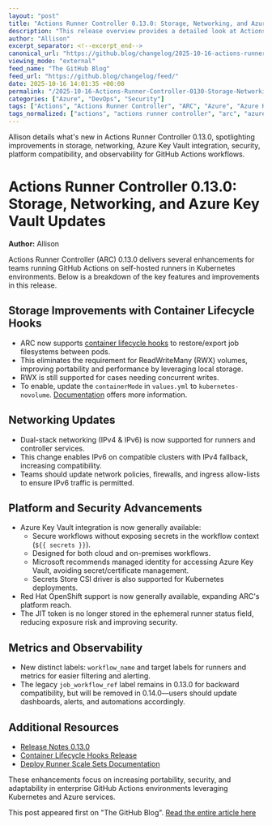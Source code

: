 ```yaml
---
layout: "post"
title: "Actions Runner Controller 0.13.0: Storage, Networking, and Azure Key Vault Updates"
description: "This release overview provides a detailed look at Actions Runner Controller (ARC) 0.13.0, highlighting new features in storage, networking, platform support, security enhancements, and observability. Key updates include container lifecycle hooks, dual-stack networking, Azure Key Vault integration, OpenShift support, and improved metrics for more efficient CI/CD operations."
author: "Allison"
excerpt_separator: <!--excerpt_end-->
canonical_url: "https://github.blog/changelog/2025-10-16-actions-runner-controller-release-0-13-0"
viewing_mode: "external"
feed_name: "The GitHub Blog"
feed_url: "https://github.blog/changelog/feed/"
date: 2025-10-16 14:01:35 +00:00
permalink: "/2025-10-16-Actions-Runner-Controller-0130-Storage-Networking-and-Azure-Key-Vault-Updates.html"
categories: ["Azure", "DevOps", "Security"]
tags: ["Actions", "Actions Runner Controller", "ARC", "Azure", "Azure Key Vault", "CI/CD", "Container Lifecycle Hooks", "CSI Driver", "DevOps", "GitHub Actions", "Kubernetes", "Managed Identity", "Metrics", "Networking", "News", "Observability", "Red Hat OpenShift", "Secrets Management", "Security", "Vault Integration"]
tags_normalized: ["actions", "actions runner controller", "arc", "azure", "azure key vault", "cislashcd", "container lifecycle hooks", "csi driver", "devops", "github actions", "kubernetes", "managed identity", "metrics", "networking", "news", "observability", "red hat openshift", "secrets management", "security", "vault integration"]
---
```


Allison details what's new in Actions Runner Controller 0.13.0, spotlighting improvements in storage, networking, Azure Key Vault integration, security, platform compatibility, and observability for GitHub Actions workflows.<!--excerpt_end-->

# Actions Runner Controller 0.13.0: Storage, Networking, and Azure Key Vault Updates

**Author:** Allison

Actions Runner Controller (ARC) 0.13.0 delivers several enhancements for teams running GitHub Actions on self-hosted runners in Kubernetes environments. Below is a breakdown of the key features and improvements in this release.

## Storage Improvements with Container Lifecycle Hooks

- ARC now supports [container lifecycle hooks](https://github.com/actions/runner-container-hooks/releases/tag/v0.8.0) to restore/export job filesystems between pods.
- This eliminates the requirement for ReadWriteMany (RWX) volumes, improving portability and performance by leveraging local storage.
- RWX is still supported for cases needing concurrent writes.
- To enable, update the `containerMode` in `values.yml` to `kubernetes-novolume`. [Documentation](https://docs.github.com/actions/tutorials/use-actions-runner-controller/deploy-runner-scale-sets#using-kubernetes-mode) offers more information.

## Networking Updates

- Dual-stack networking (IPv4 & IPv6) is now supported for runners and controller services.
- This change enables IPv6 on compatible clusters with IPv4 fallback, increasing compatibility.
- Teams should update network policies, firewalls, and ingress allow-lists to ensure IPv6 traffic is permitted.

## Platform and Security Advancements

- Azure Key Vault integration is now generally available:
  - Secure workflows without exposing secrets in the workflow context (`${{ secrets }}`).
  - Designed for both cloud and on-premises workflows.
  - Microsoft recommends managed identity for accessing Azure Key Vault, avoiding secret/certificate management.
  - Secrets Store CSI driver is also supported for Kubernetes deployments.
- Red Hat OpenShift support is now generally available, expanding ARC's platform reach.
- The JIT token is no longer stored in the ephemeral runner status field, reducing exposure risk and improving security.

## Metrics and Observability

- New distinct labels: `workflow_name` and target labels for runners and metrics for easier filtering and alerting.
- The legacy `job_workflow_ref` label remains in 0.13.0 for backward compatibility, but will be removed in 0.14.0—users should update dashboards, alerts, and automations accordingly.

## Additional Resources

- [Release Notes 0.13.0](https://github.com/actions/actions-runner-controller/releases/tag/gha-runner-scale-set-0.13.0)
- [Container Lifecycle Hooks Release](https://github.com/actions/runner-container-hooks/releases/tag/v0.8.0)
- [Deploy Runner Scale Sets Documentation](https://docs.github.com/actions/tutorials/use-actions-runner-controller/deploy-runner-scale-sets#using-kubernetes-mode)

These enhancements focus on increasing portability, security, and adaptability in enterprise GitHub Actions environments leveraging Kubernetes and Azure services.

This post appeared first on "The GitHub Blog". [Read the entire article here](https://github.blog/changelog/2025-10-16-actions-runner-controller-release-0-13-0)

